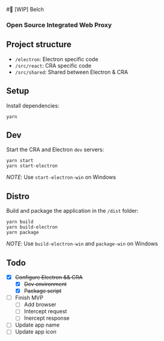 #🤮 [WIP] Belch

### Open Source Integrated Web Proxy

## Project structure
- `/electron`: Electron specific code
- `/src/react`: CRA specific code
- `/src/shared`: Shared between Electron & CRA

## Setup
Install dependencies:
```
yarn
```

## Dev
Start the CRA and Electron `dev` servers:
```
yarn start
yarn start-electron
```
_NOTE_: Use `start-electron-win` on Windows

## Distro
Build and package the application in the `/dist` folder:
```
yarn build
yarn build-electron
yarn package
```
_NOTE_: Use `build-electron-win` and `package-win` on Windows

## Todo
- [x] ~~Configure Electron && CRA~~
  - [x] ~~Dev environment~~
  - [x] ~~Package script~~
- [ ] Finish MVP
  - [ ] Add browser
  - [ ] Intercept request
  - [ ] Inercept response
- [ ] Update app name
- [ ] Update app icon
